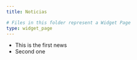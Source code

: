```yaml
---
title: Noticias

# Files in this folder represent a Widget Page
type: widget_page
---
```


- This is the first news
- Second one